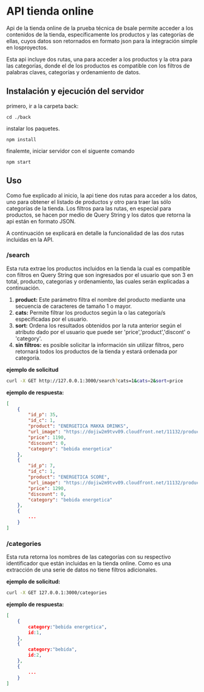 # API tienda online

Api de la tienda online de la prueba técnica de bsale permite acceder a los contenidos de la tienda, específicamente los productos y las categorías de ellas, cuyos datos son retornados en formato json para la integración simple en losproyectos.

Esta api incluye dos rutas, una para acceder a los productos y la otra para las categorías, donde el de los productos es compatible con los filtros de palabras claves, categorías y ordenamiento de datos. 

## Instalación y ejecución del servidor

primero, ir a la carpeta back:

```
cd ./back
```

instalar los paquetes.
```
npm install
```

finalemte, iniciar servidor con el siguente comando

```
npm start
```

## Uso

Como fue explicado al inicio, la api tiene dos rutas para acceder a los datos, uno para obtener el listado de productos y otro para traer las sólo categorías de la tienda. Los filtros para las rutas, en especial para productos, se hacen por medio de Query String y los datos que retorna la api están en formato JSON.

A continuación se explicará en detalle la funcionalidad de las dos rutas incluidas en la API.

### /search
Esta ruta extrae los productos incluidos en la tienda la cual es compatible con filtros en Query String que son ingresados por el usuario que son 3 en total, producto, categorias y ordenamiento, las cuales serán explicadas a continuación.

1. **product:** Este parámetro filtra el nombre del producto mediante una secuencia de caracteres de tamaño 1 o mayor.
2. **cats:** Permite filtrar los productos según la o las categoría/s especificadas por el usuario.
3. **sort:** Ordena los resultados obtenidos por la ruta anterior según el atributo dado por el usuario que puede ser 'price','product','discont' o 'category'.
4. **sin filtros:** es posible solicitar la información sin utilizar filtros, pero retornará todos los productos de la tienda y estará ordenada por categoría.

**ejemplo de solicitud**
```bash
curl -X GET http://127.0.0.1:3000/search?cats=1&cats=2&sort=price
```

**ejemplo de respuesta:**
```json
[
    {
        "id_p": 35,
        "id_c": 1,
        "product": "ENERGETICA MAKKA DRINKS",
        "url_image": "https://dojiw2m9tvv09.cloudfront.net/11132/product/makka-drinks-250ml0455.jpg",
        "price": 1190,
        "discount": 0,
        "category": "bebida energetica"
    },
    {
        "id_p": 7,
        "id_c": 1,
        "product": "ENERGETICA SCORE",
        "url_image": "https://dojiw2m9tvv09.cloudfront.net/11132/product/logo7698.png",
        "price": 1290,
        "discount": 0,
        "category": "bebida energetica"
    },
    {
        ...
    }
]
```

### /categories

Esta ruta retorna los nombres de las categorías con su respectivo identificador que están incluidas en la tienda online. Como es una extracción de una serie de datos no tiene filtros adicionales.

**ejemplo de solicitud:**
```bash
curl -X GET 127.0.0.1:3000/categories
```

**ejemplo de respuesta:**
```json
[
    {
        category:"bebida energetica",
        id:1,
    },
    {
        category:"bebida",
        id:2,
    },
    {
        ...
    }
]
```